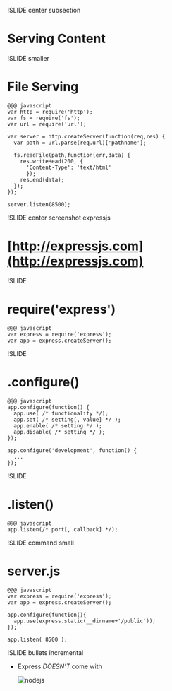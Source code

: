 !SLIDE center subsection
# Serving Content

!SLIDE smaller
# File Serving

    @@@ javascript
    var http = require('http');
    var fs = require('fs');
    var url = require('url');

    var server = http.createServer(function(req,res) {
      var path = url.parse(req.url)['pathname'];

      fs.readFile(path,function(err,data) {
        res.writeHead(200, {
          'Content-Type': 'text/html'
          });
        res.end(data);
      });
    });

    server.listen(8500);

!SLIDE center screenshot expressjs
# [http://expressjs.com](http://expressjs.com)

!SLIDE 
# require('express')

    @@@ javascript
    var express = require('express');
    var app = express.createServer();

!SLIDE
# .configure()

    @@@ javascript
    app.configure(function() {
      app.use( /* functionality */);
      app.set( /* setting[, value] */ );
      app.enable( /* setting */ );
      app.disable( /* setting */ );
    });

    app.configure('development', function() {
      ...
    });

!SLIDE
# .listen()

    @@@ javascript
    app.listen(/* port[, callback] */);

!SLIDE command small
# server.js

    @@@ javascript
    var express = require('express');
    var app = express.createServer();

    app.configure(function(){
      app.use(express.static(__dirname+'/public'));
    });

    app.listen( 8500 );

!SLIDE bullets incremental
* Express *DOESN'T* come with 

  ![nodejs](/file/images/nodejs-logo.png)

